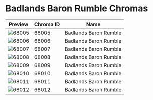 # Badlands Baron Rumble Chromas

| Preview | Chroma ID | Name |
|---------|-----------|------|
| ![68005](https://raw.communitydragon.org/latest/plugins/rcp-be-lol-game-data/global/default/v1/champion-chroma-images/68/68005.png) | 68005 | Badlands Baron Rumble |
| ![68006](https://raw.communitydragon.org/latest/plugins/rcp-be-lol-game-data/global/default/v1/champion-chroma-images/68/68006.png) | 68006 | Badlands Baron Rumble |
| ![68007](https://raw.communitydragon.org/latest/plugins/rcp-be-lol-game-data/global/default/v1/champion-chroma-images/68/68007.png) | 68007 | Badlands Baron Rumble |
| ![68008](https://raw.communitydragon.org/latest/plugins/rcp-be-lol-game-data/global/default/v1/champion-chroma-images/68/68008.png) | 68008 | Badlands Baron Rumble |
| ![68009](https://raw.communitydragon.org/latest/plugins/rcp-be-lol-game-data/global/default/v1/champion-chroma-images/68/68009.png) | 68009 | Badlands Baron Rumble |
| ![68010](https://raw.communitydragon.org/latest/plugins/rcp-be-lol-game-data/global/default/v1/champion-chroma-images/68/68010.png) | 68010 | Badlands Baron Rumble |
| ![68011](https://raw.communitydragon.org/latest/plugins/rcp-be-lol-game-data/global/default/v1/champion-chroma-images/68/68011.png) | 68011 | Badlands Baron Rumble |
| ![68012](https://raw.communitydragon.org/latest/plugins/rcp-be-lol-game-data/global/default/v1/champion-chroma-images/68/68012.png) | 68012 | Badlands Baron Rumble |